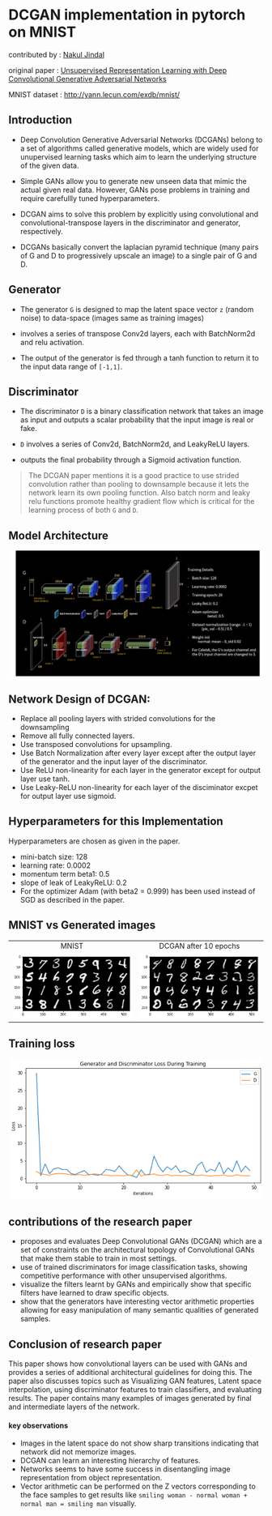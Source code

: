 # DCGAN implementation in pytorch on MNIST

contributed by : [Nakul Jindal](https://github.com/nakul-jindal)

original paper :  [Unsupervised Representation Learning with Deep Convolutional Generative Adversarial Networks](https://arxiv.org/abs/1511.06434)

MNIST dataset : http://yann.lecun.com/exdb/mnist/

## Introduction
* Deep Convolution Generative Adversarial Networks (DCGANs) belong to a set of algorithms called generative models, which are widely used for unupervised learning tasks which aim to learn the underlying structure of the given data. 

* Simple GANs allow you to generate new unseen data that mimic the actual given real data. However, GANs pose problems in training and require carefullly tuned hyperparameters.

* DCGAN aims to solve this problem by explicitly using convolutional and convolutional-transpose layers in the discriminator and generator, respectively. 

* DCGANs basically convert the laplacian pyramid technique (many pairs of G and D to progressively upscale an image) to a single pair of G and D.

## Generator
 
* The generator `G` is designed to map the latent space vector `z` (random noise) to data-space (images same as training images) 

* involves a series of transpose Conv2d layers, each with BatchNorm2d and relu activation.

* The output of the generator is fed through a tanh function to return it to the input data range of `[-1,1]`.

## Discriminator

* The discriminator `D` is a binary classification network that takes an image as input and outputs a scalar probability that the input image is real or fake. 

* `D` involves a series of Conv2d, BatchNorm2d, and LeakyReLU layers.

* outputs the final probability through a Sigmoid activation function.


> The DCGAN paper mentions it is a good practice to use strided convolution rather than pooling to downsample because it lets the network learn its own pooling function. Also batch norm and leaky relu functions promote healthy gradient flow which is critical for the learning process of both `G` and `D`.


## Model Architecture

![architecture](images/architecture.png)
 
## Network Design of DCGAN:
* Replace all pooling layers with strided convolutions for the downsampling
* Remove all fully connected layers.
* Use transposed convolutions for upsampling. 
* Use Batch Normalization after every layer except after the output layer of the generator and the input layer of the discriminator.
* Use ReLU non-linearity for each layer in the generator except for output layer use tanh.
* Use Leaky-ReLU non-linearity for each layer of the disciminator excpet for output layer use sigmoid.

## Hyperparameters for this Implementation
Hyperparameters are chosen as given in the paper.
* mini-batch size: 128
* learning rate: 0.0002
* momentum term beta1: 0.5
* slope of leak of LeakyReLU: 0.2
* For the optimizer Adam (with beta2 = 0.999) has been used instead of SGD as described in the paper.

## MNIST vs Generated images

<table align='center'>
<tr align='center'>
<td> MNIST </td>
<td> DCGAN after 10 epochs </td>
</tr>
<tr>
<td><img src = 'images/raw_MNIST.png'>
<td><img src = 'images/MNIST_DCGAN_10.png'>
</tr>
</table>

## Training loss

![Loss](images/loss.png)

## contributions of the research paper

* proposes and evaluates Deep Convolutional GANs (DCGAN) which are a set of constraints on the architectural topology of Convolutional
GANs that make them stable to train in most settings.
* use of trained discriminators for image classification tasks, showing competitive performance with other unsupervised algorithms.
* visualize the filters learnt by GANs and empirically show that specific filters have learned to draw specific objects.
* show that the generators have interesting vector arithmetic properties allowing for easy manipulation of many semantic qualities of generated samples.

## Conclusion of research paper

This paper shows how convolutional layers can be used with GANs and provides a series of additional architectural guidelines for doing this. The paper also discusses topics such as Visualizing GAN features, Latent space interpolation, using discriminator features to train classifiers, and evaluating results. The paper contains many examples of images generated by final and intermediate layers of the network.

#### key observations
* Images in the latent space do not show sharp transitions indicating that network did not memorize images.
* DCGAN can learn an interesting hierarchy of features.
* Networks seems to have some success in disentangling image representation from object representation.
* Vector arithmetic can be performed on the Z vectors corresponding to the face samples to get results like `smiling woman - normal woman + normal man = smiling man` visually.

